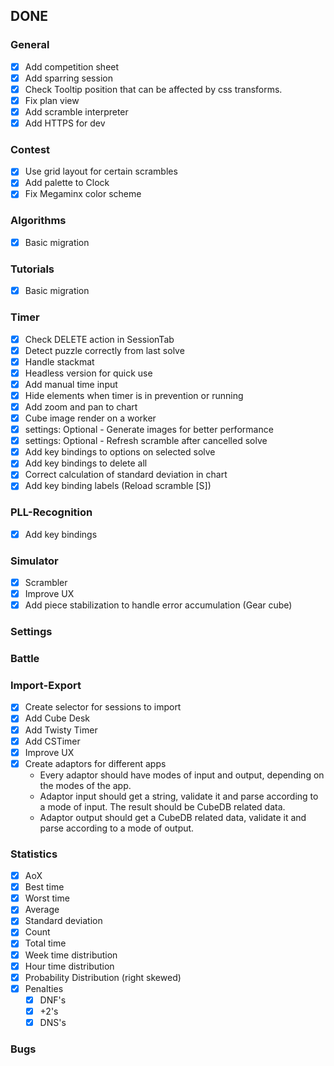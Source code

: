 
## DONE
### General
- [x] Add competition sheet
- [x] Add sparring session
- [x] Check Tooltip position that can be affected by css transforms.
- [x] Fix plan view
- [x] Add scramble interpreter
- [x] Add HTTPS for dev

### Contest
- [x] Use grid layout for certain scrambles
- [x] Add palette to Clock
- [x] Fix Megaminx color scheme

### Algorithms
- [x] Basic migration

### Tutorials
- [x] Basic migration

### Timer
- [x] Check DELETE action in SessionTab
- [x] Detect puzzle correctly from last solve 
- [x] Handle stackmat 
- [x] Headless version for quick use
- [x] Add manual time input
- [x] Hide elements when timer is in prevention or running
- [x] Add zoom and pan to chart
- [x] Cube image render on a worker
- [x] settings: Optional - Generate images for better performance
- [x] settings: Optional - Refresh scramble after cancelled solve
- [x] Add key bindings to options on selected solve
- [x] Add key bindings to delete all
- [x] Correct calculation of standard deviation in chart
- [x] Add key binding labels (Reload scramble \[S\])

### PLL-Recognition
- [x] Add key bindings

### Simulator
- [x] Scrambler
- [x] Improve UX
- [x] Add piece stabilization to handle error accumulation (Gear cube)

### Settings

### Battle

### Import-Export
- [x] Create selector for sessions to import
- [x] Add Cube Desk
- [x] Add Twisty Timer
- [x] Add CSTimer
- [x] Improve UX
- [x] Create adaptors for different apps
  * Every adaptor should have modes of input and output, depending on the modes of the app.
  * Adaptor input should get a string, validate it and parse according to a mode of input. The result should be CubeDB related data.
  * Adaptor output should get a CubeDB related data, validate it and parse according to a mode of output.

### Statistics
- [x] AoX
- [x] Best time
- [x] Worst time
- [x] Average
- [x] Standard deviation
- [x] Count
- [x] Total time
- [x] Week time distribution
- [x] Hour time distribution
- [x] Probability Distribution (right skewed)
- [x] Penalties
  - [x] DNF's
  - [x] +2's
  - [x] DNS's

### Bugs